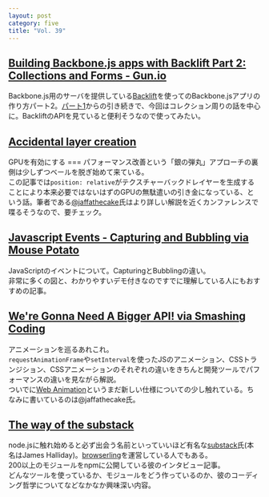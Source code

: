 ```yaml
---
layout: post
category: five
title: "Vol. 39"
---
```


## [Building Backbone.js apps with Backlift Part 2: Collections and Forms - Gun.io](http://gun.io/blog/Building-Backbone.js-apps-with-Backlift-part-2-Collections-and-Forms/)

Backbone.js用のサーバを提供している[Backlift](https://backlift.com/)を使ってのBackbone.jsアプリの作り方パート2。[パート1](http://gun.io/blog/Building-Backbone.js-apps-with-Backlift-Views-and-Templates/)からの引き続きで、今回はコレクション周りの話を中心に。BackliftのAPIを見ていると便利そうなので使ってみたい。

## [Accidental layer creation](http://jsbin.com/efirip/5/quiet)

GPUを有効にする === パフォーマンス改善という「銀の弾丸」アプローチの裏側は少しずつベールを脱ぎ始めて来ている。  
この記事では`position: relative`がテクスチャーバックドレイヤーを生成することにより本来必要ではないはずのGPUの無駄遣いの引き金になっている、という話。筆者である[@jaffathecake](https://twitter.com/jaffathecake)氏はより詳しい解説を近くカンファレンスで喋るそうなので、要チェック。

## [Javascript Events - Capturing and Bubbling via Mouse Potato](http://themousepotatowebsite.co.za/javascript-events-capturing-and-bubbling/)

JavaScriptのイベントについて。CapturingとBubblingの違い。  
非常に多くの図と、わかりやすいデモ付きなのですでに理解している人にもおすすめの記事。

## [We're Gonna Need A Bigger API! via Smashing Coding](http://coding.smashingmagazine.com/2013/03/04/animating-web-gonna-need-bigger-api/)

アニメーションを巡るあれこれ。  
`requestAnimationFrame`や`setInterval`を使ったJSのアニメーション、CSSトランジション、CSSアニメーションのそれぞれの違いをきちんと開発ツールでパフォーマンスの違いを見ながら解説。  
ついでに[Web Animation](https://dvcs.w3.org/hg/FXTF/raw-file/tip/web-anim/index.html)というまだ新しい仕様についての少し触れている。ちなみに書いているのは@jaffathecake氏。

## [The way of the substack](https://gist.github.com/khoomeister/5010943)

node.jsに触れ始めると必ず出会う名前といっていいほど有名な[substack](https://github.com/substack)氏(本名はJames Halliday)。[browserling](https://browserling.com/)を運営している人でもある。  
200以上のモジュールをnpmに公開している彼のインタビュー記事。  
どんなツールを使っているか、モジュールをどう作っているのか、彼のコーディング哲学についてなどなかなか興味深い内容。